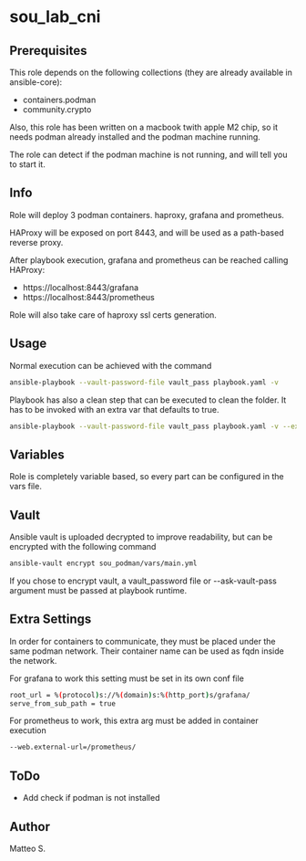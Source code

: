 # sou_lab_cni

## Prerequisites

This role depends on the following collections (they are already available in ansible-core):

- containers.podman
- community.crypto

Also, this role has been written on a macbook twith apple M2 chip, so it needs podman already installed and the podman machine running.

The role can detect if the podman machine is not running, and will tell you to start it.

## Info

Role will deploy 3 podman containers. haproxy, grafana and prometheus.

HAProxy will be exposed on port 8443, and will be used as a path-based reverse proxy.

After playbook execution, grafana and prometheus can be reached calling HAProxy:
- https://localhost:8443/grafana
- https://localhost:8443/prometheus

Role will also take care of haproxy ssl certs generation.

## Usage

Normal execution can be achieved with the command
```bash
ansible-playbook --vault-password-file vault_pass playbook.yaml -v
```

Playbook has also a clean step that can be executed to clean the folder. It has to be invoked with an extra var that defaults to true.

```bash
ansible-playbook --vault-password-file vault_pass playbook.yaml -v --extra-vars "clean=true"
```

## Variables
Role is completely variable based, so every part can be configured in the vars file.

## Vault
Ansible vault is uploaded decrypted to improve readability, but can be encrypted with the following command

```bash
ansible-vault encrypt sou_podman/vars/main.yml
```

If you chose to encrypt vault, a vault_password file or --ask-vault-pass argument must be passed at playbook runtime.

## Extra Settings
In order for containers to communicate, they must be placed under the same podman network.
Their container name can be used as fqdn inside the network.

For grafana to work this setting must be set in its own conf file
```bash
root_url = %(protocol)s://%(domain)s:%(http_port)s/grafana/
serve_from_sub_path = true
```

For prometheus to work, this extra arg must be added in container execution
```bash
--web.external-url=/prometheus/
```

## ToDo

- Add check if podman is not installed

## Author

Matteo S.